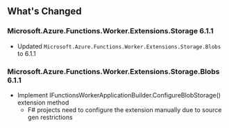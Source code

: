 ## What's Changed

<!-- Please add your release notes in the following format:
- My change description (#PR/#issue)
-->

### Microsoft.Azure.Functions.Worker.Extensions.Storage 6.1.1

- Updated `Microsoft.Azure.Functions.Worker.Extensions.Storage.Blobs` to 6.1.1

### Microsoft.Azure.Functions.Worker.Extensions.Storage.Blobs 6.1.1

- Implement IFunctionsWorkerApplicationBuilder.ConfigureBlobStorage() extension method
  - F# projects need to configure the extension manually due to source gen restrictions
